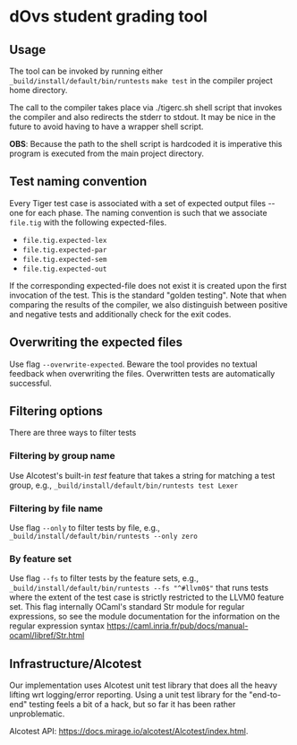 # dOvs student grading tool 

## Usage 

The tool can be invoked by running either `_build/install/default/bin/runtests` 
`make test` in the compiler project home directory.

The call to the compiler takes place via ./tigerc.sh shell script that invokes
the compiler and also redirects the stderr to stdout. It may be nice in the
future to avoid having to have a wrapper shell script. 

**OBS**: Because the path to the shell script is hardcoded it is imperative this
program is executed from the main project directory. 

## Test naming convention

Every Tiger test case is associated with a set of expected output files -- one
for each phase. The naming convention is such that we associate `file.tig` with the
following expected-files.

- `file.tig.expected-lex`
- `file.tig.expected-par`
- `file.tig.expected-sem`
- `file.tig.expected-out`

If the corresponding expected-file does not exist it is created upon the first
invocation of the test. This is the standard "golden testing". Note that when
comparing the results of the compiler, we also distinguish between positive and
negative tests and additionally check for the exit codes.

## Overwriting the expected files

Use flag `--overwrite-expected`. Beware the tool provides no textual feedback
when overwriting the files. Overwritten tests are automatically successful.

## Filtering options

There are three ways to filter tests


### Filtering by group name 

Use Alcotest's built-in _test_ feature that takes a string for matching 
a test group, e.g., `_build/install/default/bin/runtests test Lexer`

### Filtering by file name

Use flag `--only` to filter tests by file, e.g., `_build/install/default/bin/runtests --only zero`

### By feature set

Use flag `--fs` to filter tests by the feature sets, e.g., `_build/install/default/bin/runtests --fs "^#llvm0$"` that runs tests where the extent of the test case is strictly restricted to the LLVM0 feature set. This flag internally OCaml's standard Str module for regular expressions, so see 
the module documentation for the information on the regular expression syntax <https://caml.inria.fr/pub/docs/manual-ocaml/libref/Str.html>


## Infrastructure/Alcotest

Our implementation uses Alcotest unit test library that does all the heavy
lifting wrt logging/error reporting. Using a unit test library for the
"end-to-end" testing feels a bit of a hack, but so far it has been rather
unproblematic. 

Alcotest API: https://docs.mirage.io/alcotest/Alcotest/index.html.
